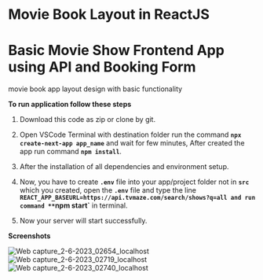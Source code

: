 # Movie Book Layout in ReactJS
# Basic Movie Show Frontend App using API and Booking Form
movie book app layout design with basic functionality 

**To run application follow these steps**

1. Download this code as zip or clone by git.

2. Open VSCode Terminal with destination folder run the command **`npx create-next-app app_name`** and wait for few minutes, After created the app run command **`npm install`**.

3. After the installation of all dependencies and environment setup. 

4. Now, you have to create **`.env`** file into your app/project folder not in **`src`** which you created, open the **`.env`** file and type the line **`REACT_APP_BASEURL=https://api.tvmaze.com/search/shows?q=all and run command **`npm start`** in terminal.

5. Now your server will start successfully.


**Screenshots**

![Web capture_2-6-2023_02654_localhost](https://github.com/anishVermaIsHere/movie-book/assets/97972189/687f6cb8-5ae3-4350-bb0c-0bc0d8a456cb)
![Web capture_2-6-2023_02719_localhost](https://github.com/anishVermaIsHere/movie-book/assets/97972189/5b638ffa-8972-4ec1-8fc5-2f77f77a482b)
![Web capture_2-6-2023_02740_localhost](https://github.com/anishVermaIsHere/movie-book/assets/97972189/4f9dcfef-596a-4a82-a53d-2c9e03c2e037)
